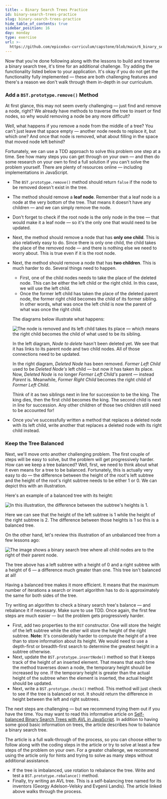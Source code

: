 ```yaml
---
title: ✏️ Binary Search Trees Practice
id: binary-search-trees-practice
slug: binary-search-trees-practice
hide_table_of_contents: true
sidebar_position: 16
day: monday
type: exercise
url: >-
  https://github.com/epicodus-curriculum/capstone/blob/main/6_binary_search_tree_practice.md
---
```


Now that you're done following along with the lessons to build and traverse a binary search tree, it's time for an additional challenge. Try adding the functionality listed below to your application. It's okay if you do not get the functionality fully implemented — these are both challenging features and there's a reason we don't walk through them in-depth in our curriculum.

### Add a `BST.prototype.remove()` Method

At first glance, this may not seem overly challenging — just find and remove a node, right? We already have methods to traverse the tree to insert or find nodes, so why would removing a node be any more difficult?

Well, what happens if you remove a node from the middle of a tree? You can't just leave that space empty — another node needs to replace it, but which one? And once that node is removed, what about filling in the space that moved node left behind?

Fortunately, we can use a TDD approach to solve this problem one step at a time. See how many steps you can get through on your own — and then do some research on your own to find a full solution if you can't solve the problem yourself. There are plenty of resources online — including implementations in JavaScript.

* The `BST.prototype.remove()` method should return `false` if the node to be removed doesn't exist in the tree.
* The method should remove a **leaf node**. Remember that a leaf node is a node at the very bottom of the tree. That means it doesn't have any children — and we can simply remove the node.
* Don't forget to check if the root node is the only node in the tree — that would make it a leaf node — so it's the only one that would need to be updated.
* Next, the method should remove a node that has **only one child**. This is also relatively easy to do. Since there is only one child, the child takes the place of the removed node — and there is nothing else we need to worry about. This is true even if it is the root node.
* Next, the method should remove a node that has **two children**. This is much harder to do. Several things need to happen.
  * First, one of the child nodes needs to take the place of the deleted node. This can be either the left child or the right child. In this case, we will use the left child.
  * Once the former left child has taken the place of the deleted parent node, the former right child becomes the child of its former sibling. In other words, what was once the left child is now the parent of what was once the right child.

  The diagrams below illustrate what happens:

  ![The node is removed and its left child takes its place — which means the right child becomes the child of what used to be its sibling.](/computer-science-curriculum-2020/tree-node-removal.png)

  In the left diagram, _Node to delete_ hasn't been deleted yet. We see that it has links to its parent node and two child nodes. All of those connections need to be updated.

  In the right diagram, _Deleted Node_ has been removed. _Former Left Child_ used to be _Deleted Node's_ left child — but now it has taken its place. Now, _Deleted Node_ is no longer _Former Left Child's_ parent — instead _Parent_ is. Meanwhile, _Former Right Child_ becomes the right child of _Former Left Child_.

  Think of it as two siblings next in line for succession to be the king. The king dies, then the first child becomes the king. The second child is next in line for succession. Any other children of those two children still need to be accounted for!

* Once you've successfully written a method that replaces a deleted node with its left child, write another that replaces a deleted node with its right child instead.

### Keep the Tree Balanced

Next, we'll move onto another challenging problem. The first couple of steps will be easy to solve, but the problem will get progressively harder. How can we keep a tree balanced? Well, first, we need to think about what it even means for a tree to be balanced. Fortunately, this is actually very easy to do — the difference between the height of the root's left subtree and the height of the root's right subtree needs to be either 1 or 0. We can depict this with an illustration.

Here's an example of a balanced tree with its height:

![In this illustration, the difference between the subtree's heights is 1.](/computer-science-curriculum-2020/balanced-tree-with-height.png)

Here we can see that the height of the left subtree is 1 while the height of the right subtree is 2. The difference between those heights is 1 so this is a balanced tree.

On the other hand, let's review this illustration of an unbalanced tree from a few lessons ago:

![The image shows a binary search tree where all child nodes are to the right of their parent node.](/computer-science-curriculum-2020/unbalanced_tree.png)

The tree above has a left subtree with a height of 0 and a right subtree with a height of 6 — a difference much greater than one. This tree isn't balanced at all!

Having a balanced tree makes it more efficient. It means that the maximum number of iterations a search or insert algorithm has to do is approximately the same for both sides of the tree.

Try writing an algorithm to check a binary search tree's balance — and rebalance it if necessary. Make sure to use TDD. Once again, the first few steps are much easier — but the problem gets progressively harder.

* First, add two properties to the `BST` constructor. One will store the height of the left subtree while the other will store the height of the right subtree. **Note:** It's considerably harder to compute the height of a tree than to store information about its height. We would need to use a depth-first or breadth-first search to determine the greatest height in a subtree otherwise.
* Next, update the `BST.prototype.insertNode()` method so that it keeps track of the height of an inserted element. That means that each time the method traverses down a node, the temporary height should be increased by one. If the temporary height is greater than the actual height of the subtree when the element is inserted, the actual height should be updated.
* Next, write a `BST.prototype.check()` method. This method will just check to see if the tree is balanced or not. It should return the difference in height between the left and right subtrees.

The next steps are challenging — but we recommend trying them out if you have the time. You may want to read this informative article on [Self-balanced Binary Search Trees with AVL in JavaScript](https://adrianmejia.com/self-balanced-binary-search-trees-with-avl-tree-data-structure-for-beginners/). In addition to having some good basic information on trees, the article describes how to balance a binary search tree.

The article is a full walk-through of the process, so you can choose either to follow along with the coding steps in the article or try to solve at least a few steps of the problem on your own. For a greater challenge, we recommend using the article only for hints and trying to solve as many steps without additional assistance.

* If the tree is imbalanced, use rotation to rebalance the tree. Write and test a `BST.prototype.rebalance()` method.
* Finally, try writing an AVL tree. This is a self-balancing tree named for its inventors (Georgy Adelson-Velsky and Evgenii Landis). The article linked above walks through the process.